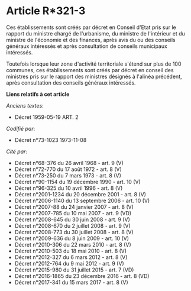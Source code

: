 # Article R*321-3

Ces établissements sont créés par décret en Conseil d'Etat pris sur le rapport du ministre chargé de l'urbanisme, du ministre
de l'intérieur et du ministre de l'économie et des finances, après avis du ou des conseils généraux intéressés et après
consultation de conseils municipaux intéressés.

Toutefois lorsque leur zone d'activité territoriale s'étend sur plus de 100 communes, ces établissements sont créés par
décret en conseil des ministres pris sur le rapport des ministres désignés à l'alinéa précédent, après consultation des
conseils généraux intéressés.

**Liens relatifs à cet article**

_Anciens textes_:

  - Décret  1959-05-19 ART. 2

_Codifié par_:

  - Décret n°73-1023 1973-11-08

_Cité par_:

  - Décret n°68-376 du 26 avril 1968 - art. 9 (V)
  - Décret n°72-770 du 17 août 1972 - art. 8 (V)
  - Décret n°73-250 du 7 mars 1973 - art. 8 (V)
  - Décret n°90-1154 du 19 décembre 1990 - art. 10 (V)
  - Décret n°96-325 du 10 avril 1996 - art. 8 (V)
  - Décret n°2001-1234 du 20 décembre 2001 - art. 8 (V)
  - Décret n°2006-1140 du 13 septembre 2006 - art. 10 (V)
  - Décret n°2007-88 du 24 janvier 2007 - art. 8 (V)
  - Décret n°2007-785 du 10 mai 2007 - art. 9 (VD)
  - Décret n°2008-645 du 30 juin 2008 - art. 9 (V)
  - Décret n°2008-670 du 2 juillet 2008 - art. 9 (V)
  - Décret n°2008-773 du 30 juillet 2008 - art. 8 (V)
  - Décret n°2009-636 du 8 juin 2009 - art. 10 (V)
  - Décret n°2010-306 du 22 mars 2010 - art. 8 (V)
  - Décret n°2010-503 du 18 mai 2010 - art. 8 (V)
  - Décret n°2012-327  du 6 mars 2012 - art. 8 (V)
  - Décret n°2012-764 du 9 mai 2012 - art. 9 (V)
  - Décret n°2015-980 du 31 juillet 2015 - art. 7 (VD)
  - Décret n°2016-1865 du 23 décembre 2016 - art. 8 (VD)
  - Décret n°2017-341 du 15 mars 2017 - art. 8 (V)
